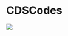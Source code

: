 # CDSCodes

<img src="https://lh3.googleusercontent.com/FimtwEH5KpKk9uqu3EJtI4Nz1-ABKhxQKR5IlfZbMC4O65c3GT4phpoI27CPy3UmKlgO3AdgOInzI0Awo0R0jlCLYBoD8hNTEonwO1oiJpQ089xsjelkhd2NUjPkhe-fRlFQE8SE9hwHxa1tiIjglBJBP_s3L9q5vnS-klGNgFsjKo3Ip64feQxbhGBQ-NUMzVvRz5yaPzlLsJnWrg6k2RHzdZK_8P9ney_hXLbgHiqWNqnQGUpiTlc-pBFtvhkgt73CsEaZUQfwCl6eWKRYtI3aw7xpvAqcoE4IIw87L0ZBwkGo3KvSZOAF8PDiajrhimaaaY5ToMsasD8zdAfO8QSZgc7aTsmrY8uz4_lnFRdy5pYqV4ahkIC0ifjV5FJ9B2AV0hsNMUhtSZwJ40npDFaRSh1YYB45itGsxcuf0CKN2bAAviP1fGVFQ_ILjP7155fmy77kstKHW0BCeQw-YdxqGngtgo4_Uzg2gqH6vYPdWGVLX3vfywAFOZKut_Vv0JEIO6cciHsWTzfiaRSL2S2rRcFU-LdR2xu9A7O_FDY8jdNsfKEu4c05dzY4cH2zaaLewjcZrJw_T4g2OnQAvgFFZ8y9P15v_eSUv9h6sm8a_ENUcao-3rKKTwYQLi9WVfKivUsJBLYf2dJWo-qLNl2igsgVWV3fMNiLgtTVFCt9CGGz610W1xc3N2jAKcU9_izHs2lSmTpmDBMZCPIH_lANJ4MkxPF06xSZiXw5GNRn9VI-rzQ-9F2UR3Tm=w1124-h665-no?authuser=0"
     >
